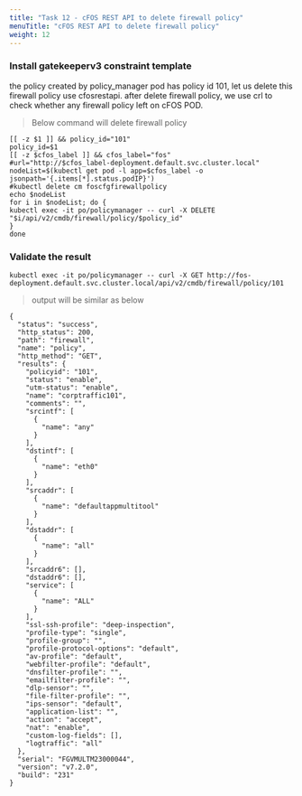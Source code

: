 ```yaml
---
title: "Task 12 - cFOS REST API to delete firewall policy"
menuTitle: "cFOS REST API to delete firewall policy"
weight: 12
---
```


### Install gatekeeperv3 constraint template

the policy created by policy_manager pod has policy id 101, let us delete this firewall policy use cfosrestapi. 
after delete firewall policy, we use crl to check whether any firewall policy left on cFOS POD.

> Below command will delete firewall policy

```
[[ -z $1 ]] && policy_id="101"
policy_id=$1
[[ -z $cfos_label ]] && cfos_label="fos"
#url="http://$cfos_label-deployment.default.svc.cluster.local"
nodeList=$(kubectl get pod -l app=$cfos_label -o jsonpath='{.items[*].status.podIP}')
#kubectl delete cm foscfgfirewallpolicy
echo $nodeList
for i in $nodeList; do {
kubectl exec -it po/policymanager -- curl -X DELETE "$i/api/v2/cmdb/firewall/policy/$policy_id"
}
done
```

### Validate the result

```
kubectl exec -it po/policymanager -- curl -X GET http://fos-deployment.default.svc.cluster.local/api/v2/cmdb/firewall/policy/101
```

> output will be similar as below

```
{
  "status": "success",
  "http_status": 200,
  "path": "firewall",
  "name": "policy",
  "http_method": "GET",
  "results": {
    "policyid": "101",
    "status": "enable",
    "utm-status": "enable",
    "name": "corptraffic101",
    "comments": "",
    "srcintf": [
      {
        "name": "any"
      }
    ],
    "dstintf": [
      {
        "name": "eth0"
      }
    ],
    "srcaddr": [
      {
        "name": "defaultappmultitool"
      }
    ],
    "dstaddr": [
      {
        "name": "all"
      }
    ],
    "srcaddr6": [],
    "dstaddr6": [],
    "service": [
      {
        "name": "ALL"
      }
    ],
    "ssl-ssh-profile": "deep-inspection",
    "profile-type": "single",
    "profile-group": "",
    "profile-protocol-options": "default",
    "av-profile": "default",
    "webfilter-profile": "default",
    "dnsfilter-profile": "",
    "emailfilter-profile": "",
    "dlp-sensor": "",
    "file-filter-profile": "",
    "ips-sensor": "default",
    "application-list": "",
    "action": "accept",
    "nat": "enable",
    "custom-log-fields": [],
    "logtraffic": "all"
  },
  "serial": "FGVMULTM23000044",
  "version": "v7.2.0",
  "build": "231"
}
```

